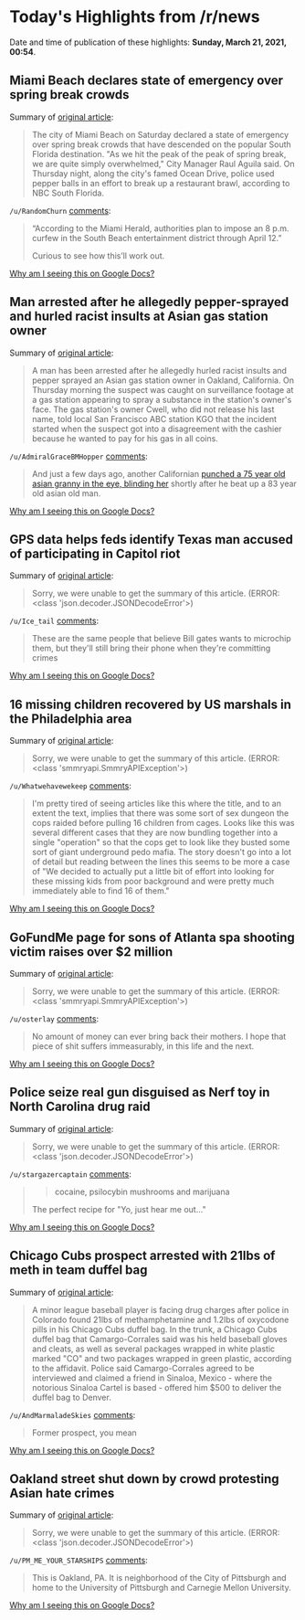 # Today's Highlights from /r/news

Date and time of publication of these highlights: **Sunday, March 21, 2021, 00:54**.

## Miami Beach declares state of emergency over spring break crowds

Summary of [original article](https://www.nbcnews.com/news/us-news/miami-beach-declares-state-emergency-over-spring-break-crowds-n1261673):

> The city of Miami Beach on Saturday declared a state of emergency over spring break crowds that have descended on the popular South Florida destination. "As we hit the peak of the peak of spring break, we are quite simply overwhelmed," City Manager Raul Aguila said. On Thursday night, along the city's famed Ocean Drive, police used pepper balls in an effort to break up a restaurant brawl, according to NBC South Florida.

`/u/RandomChurn` [comments](https://www.reddit.com/r/news/comments/m9f606/miami_beach_declares_state_of_emergency_over/):

> “According to the Miami Herald, authorities plan to impose an 8 p.m. curfew in the South Beach entertainment district through April 12.”
> 
> Curious to see how this’ll work out.

[Why am I seeing this on Google Docs?](https://docs.google.com/document/d/1Dc6We63vOXIZsc0op-Bt4abqkYjXzOigalQqFxmvvbM/edit?usp=sharing)

## Man arrested after he allegedly pepper-sprayed and hurled racist insults at Asian gas station owner

Summary of [original article](https://abcnews.go.com/US/man-arrested-allegedly-pepper-sprayed-hurled-racist-insults/story?id=76577129):

> A man has been arrested after he allegedly hurled racist insults and pepper sprayed an Asian gas station owner in Oakland, California. On Thursday morning the suspect was caught on surveillance footage at a gas station appearing to spray a substance in the station's owner's face. The gas station's owner Cwell, who did not release his last name, told local San Francisco ABC station KGO that the incident started when the suspect got into a disagreement with the cashier because he wanted to pay for his gas in all coins.

`/u/AdmiralGraceBMHopper` [comments](https://www.reddit.com/r/news/comments/m9kktp/man_arrested_after_he_allegedly_peppersprayed_and/):

> And just a few days ago, another Californian [punched a 75 year old asian granny in the eye, blinding her](https://www.cnn.com/2021/03/18/us/san-francisco-asian-woman-attacked-trnd/index.html) shortly after he beat up a 83 year old asian old man.

[Why am I seeing this on Google Docs?](https://docs.google.com/document/d/1Dc6We63vOXIZsc0op-Bt4abqkYjXzOigalQqFxmvvbM/edit?usp=sharing)

## GPS data helps feds identify Texas man accused of participating in Capitol riot

Summary of [original article](https://www.nbcnews.com/news/us-news/gps-data-helps-feds-identify-texas-man-accused-participating-capitol-n1261668):

> Sorry, we were unable to get the summary of this article. (ERROR: <class 'json.decoder.JSONDecodeError'>)

`/u/Ice_tail` [comments](https://www.reddit.com/r/news/comments/m9drca/gps_data_helps_feds_identify_texas_man_accused_of/):

> These are the same people that believe Bill gates wants to microchip them, but they'll still bring their phone when they're committing crimes

[Why am I seeing this on Google Docs?](https://docs.google.com/document/d/1Dc6We63vOXIZsc0op-Bt4abqkYjXzOigalQqFxmvvbM/edit?usp=sharing)

## 16 missing children recovered by US marshals in the Philadelphia area

Summary of [original article](https://www.cnn.com/2021/03/20/us/philadelphia-missing-children-recovered-operation-safeguard/index.html):

> Sorry, we were unable to get the summary of this article. (ERROR: <class 'smmryapi.SmmryAPIException'>)

`/u/Whatwehavewekeep` [comments](https://www.reddit.com/r/news/comments/m9i41q/16_missing_children_recovered_by_us_marshals_in/):

> I'm pretty tired of seeing articles like this where the title, and to an extent the text, implies that there was some sort of sex dungeon the cops raided before pulling 16 children from cages.   Looks like this was several different cases that they are now bundling together into a single "operation" so that the cops get to look like they busted some sort of giant underground pedo mafia.   The story doesn't go into a lot of detail but reading between the lines this seems to be more a case of "We decided to actually put a little bit of effort into looking for these missing kids from poor background and were pretty much immediately able to find 16 of them."

[Why am I seeing this on Google Docs?](https://docs.google.com/document/d/1Dc6We63vOXIZsc0op-Bt4abqkYjXzOigalQqFxmvvbM/edit?usp=sharing)

## GoFundMe page for sons of Atlanta spa shooting victim raises over $2 million

Summary of [original article](https://www.cnn.com/2021/03/20/cnn10/hyun-jung-grant-atlanta-shooting-gofundme-trnd/index.html?utm_source=feedburner&utm_medium=feed&utm_campaign=Feed%3A+rss%2Fcnn_latest+%28RSS%3A+CNN+-+Most+Recent%29):

> Sorry, we were unable to get the summary of this article. (ERROR: <class 'smmryapi.SmmryAPIException'>)

`/u/osterlay` [comments](https://www.reddit.com/r/news/comments/m98xyb/gofundme_page_for_sons_of_atlanta_spa_shooting/):

> No amount of money can ever bring back their mothers. I hope that piece of shit suffers immeasurably, in this life and the next.

[Why am I seeing this on Google Docs?](https://docs.google.com/document/d/1Dc6We63vOXIZsc0op-Bt4abqkYjXzOigalQqFxmvvbM/edit?usp=sharing)

## Police seize real gun disguised as Nerf toy in North Carolina drug raid

Summary of [original article](https://www.cnn.com/2021/03/20/us/nerf-gun-drug-bust/index.html):

> Sorry, we were unable to get the summary of this article. (ERROR: <class 'json.decoder.JSONDecodeError'>)

`/u/stargazercaptain` [comments](https://www.reddit.com/r/news/comments/m99y7g/police_seize_real_gun_disguised_as_nerf_toy_in/):

> >cocaine, psilocybin mushrooms and marijuana
> 
> 
> The perfect recipe for "Yo, just hear me out..."

[Why am I seeing this on Google Docs?](https://docs.google.com/document/d/1Dc6We63vOXIZsc0op-Bt4abqkYjXzOigalQqFxmvvbM/edit?usp=sharing)

## Chicago Cubs prospect arrested with 21lbs of meth in team duffel bag

Summary of [original article](https://www.theguardian.com/sport/2021/mar/20/jesus-camargo-chicago-cubs-meth-oxycodone):

> A minor league baseball player is facing drug charges after police in Colorado found 21lbs of methamphetamine and 1.2lbs of oxycodone pills in his Chicago Cubs duffel bag. In the trunk, a Chicago Cubs duffel bag that Camargo-Corrales said was his held baseball gloves and cleats, as well as several packages wrapped in white plastic marked "CO" and two packages wrapped in green plastic, according to the affidavit. Police said Camargo-Corrales agreed to be interviewed and claimed a friend in Sinaloa, Mexico - where the notorious Sinaloa Cartel is based - offered him $500 to deliver the duffel bag to Denver.

`/u/AndMarmaladeSkies` [comments](https://www.reddit.com/r/news/comments/m9j3rx/chicago_cubs_prospect_arrested_with_21lbs_of_meth/):

> Former prospect, you mean

[Why am I seeing this on Google Docs?](https://docs.google.com/document/d/1Dc6We63vOXIZsc0op-Bt4abqkYjXzOigalQqFxmvvbM/edit?usp=sharing)

## Oakland street shut down by crowd protesting Asian hate crimes

Summary of [original article](https://www.wpxi.com/news/top-stories/oakland-street-shut-down-by-crowd-protesting-asian-hate-crimes/HMNKOAZQDFD4DCZUIXZIDS2XCU/):

> Sorry, we were unable to get the summary of this article. (ERROR: <class 'json.decoder.JSONDecodeError'>)

`/u/PM_ME_YOUR_STARSHIPS` [comments](https://www.reddit.com/r/news/comments/m9h6cz/oakland_street_shut_down_by_crowd_protesting/):

> This is Oakland, PA.  It is neighborhood of the City of Pittsburgh and home to the University of Pittsburgh and Carnegie Mellon University.

[Why am I seeing this on Google Docs?](https://docs.google.com/document/d/1Dc6We63vOXIZsc0op-Bt4abqkYjXzOigalQqFxmvvbM/edit?usp=sharing)

